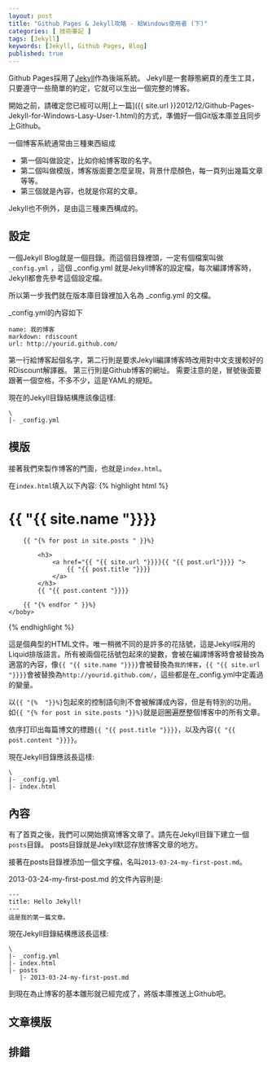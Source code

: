 ```yaml
---
layout: post
title: "Github Pages & Jekyll攻略 - 給Windows使用者 (下)"
categories: [ 技術筆記 ]
tags: [Jekyll]
keywords: [Jekyll, Github Pages, Blog]
published: true
---
```


Github Pages採用了[Jekyll](https://github.com/mojombo/jekyll)作為後端系統。
Jekyll是一套靜態網頁的產生工具，只要遵守一些簡單的約定，它就可以生出一個完整的博客。

開始之前，請確定您已經可以用[上一篇]({{ site.url }}2012/12/Github-Pages-Jekyll-for-Windows-Lasy-User-1.html)的方式，準備好一個Git版本庫並且同步上Github。

一個博客系統通常由三種東西組成

* 第一個叫做設定，比如你給博客取的名字。
* 第二個叫做模版，博客版面要怎麼呈現，背景什麼顏色，每一頁列出幾篇文章等等。
* 第三個就是內容，也就是你寫的文章。

Jekyll也不例外，是由這三種東西構成的。

## 設定

一個Jekyll Blog就是一個目錄。而這個目錄裡頭，一定有個檔案叫做 `_config.yml` ，這個 _config.yml 就是Jekyll博客的設定檔，每次編譯博客時，Jekyll都會先參考這個設定檔。

所以第一步我們就在版本庫目錄裡加入名為 _config.yml 的文檔。

_config.yml的內容如下

    name: 我的博客
    markdown: rdiscount
    url: http://yourid.github.com/

第一行給博客起個名字，第二行則是要求Jekyll編譯博客時改用對中文支援較好的RDiscount解譯器。
第三行則是Github博客的網址。
需要注意的是，冒號後面要跟著一個空格，不多不少，這是YAML的規矩。

現在的Jekyll目錄結構應該像這樣:

    \
    |- _config.yml


## 模版

接著我們來製作博客的門面，也就是`index.html`。

在`index.html`填入以下內容:
{% highlight html %}
<!DOCTYPE html>
<html>
    <head></head>
    <body>
        <h1>{{ "{{ site.name "}}}}</h1>

        {{ "{% for post in site.posts " }}%}

            <h3>
                <a href="{{ "{{ site.url "}}}}{{ "{{ post.url"}}}} ">
                    {{ "{{ post.title "}}}}
                </a>
            </h3>
            {{ "{{ post.content "}}}}

        {{ "{% endfor " }}%}
    </boby>
</html>
{% endhighlight %}

這是個典型的HTML文件。唯一稍微不同的是許多的花括號，這是Jekyll採用的Liquid排版語言。所有被兩個花括號包起來的變數，會被在編譯博客時會被替換為適當的內容，像`{{ "{{ site.name "}}}}`會被替換為`我的博客`，`{{ "{{ site.url "}}}}`會被替換為`http://yourid.github.com/`，這些都是在_config.yml中定義過的變量。

以`{{ "{%  "}}%}`包起來的控制語句則不會被解譯成內容，但是有特別的功用。　如`{{ "{% for post in site.posts "}}%}`就是迴圈遍歷整個博客中的所有文章。

依序打印出每篇博文的標題`{{ "{{ post.title "}}}}`，以及內容`{{ "{{ post.content "}}}}`。


現在Jekyll目錄應該長這樣:

    \
    |- _config.yml
    |- index.html

## 內容

有了首頁之後，我們可以開始撰寫博客文章了。請先在Jekyll目錄下建立一個`posts`目錄。
posts目錄就是Jekyll默認存放博客文章的地方。

接著在posts目錄裡添加一個文字檔，名叫`2013-03-24-my-first-post.md`。

2013-03-24-my-first-post.md 的文件內容則是:

    ---
    title: Hello Jekyll!
    ---
    這是我的第一篇文章。

現在Jekyll目錄結構應該長這樣:

    \
    |- _config.yml
    |- index.html
    |- posts
       |- 2013-03-24-my-first-post.md

到現在為止博客的基本雛形就已經完成了，將版本庫推送上Github吧。

## 文章模版

## 排錯

